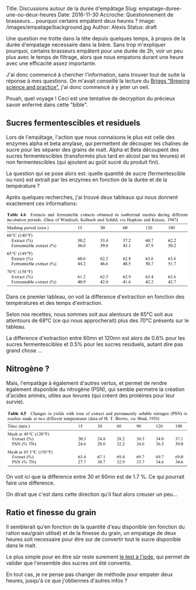 Title: Discussions autour de la durée d'empâtage
Slug: empatage-duree-une-ou-deux-heures
Date: 2016-11-30
Accroche: Questionnement de brasseurs… pourquoi certains empâtent deux heures ?
image: /images/empatage/background.jpg
Author: Alexis
Status: draft

Une question me trotte dans la tête depuis quelques temps, à propos de la durée
d'empatage necessaire dans la bière. Sans trop m'expliquer pourquoi, certains
brasseurs empâtent pour une durée de 2h, voir un peu plus avec le temps de
filtrage, alors que nous empatons durant une heure avec une efficacité assez
importante.

J'ai donc commencé à chercher l'information, sans trouver tout de suite la
réponse à mes questions. On m'avait conseillé la lecture du [Briggs "Brewing
science and
practice"](http://fars.itvhe.ac.ir/_fars/Documents/99ae7cc8-c9a8-4356-8d24-f6c208322cb7.pdf),
j'ai donc commencé à y jeter un oeil.

Pouah, quel voyage ! Ceci est une tentative de decryption du précieux savoir
enfermé dans cette "bible".

## Sucres fermentescibles et residuels

Lors de l'empâtage, l'action que nous connaisons le plus est celle des enzymes
alpha et beta amylase, qui permettent de découper les chaînes de sucre pour les
séparer des grains de malt. Alpha et Beta découpent des sucres fermentescibles
(transformés plus tard en alcool par les levures) et non fermentescibles (qui
ajoutent au goût sucré du produit fini).

La question qui se pose alors est: quelle quantité de sucre (fermentescible ou
non) est extrait par les enzymes en fonction de la durée et de la température ?

Après quelques recherches, j'ai trouvé deux tableaux qui nous donnent
exactement ces informations:

![Potentiel d'extraction](/images/empatage/extraction-time.png)

Dans ce premier tableau, on voit la difference d'extraction en fonction
des températures et des temps d'extraction.

Selon nos recettes, nous sommes soit aux alentours de 65°C soit aux altentours
de 68°C (ce qui nous approcherait) plus des 70°C présents sur le tableau.

La difference d'extraction entre 60mn et 120mn est alors de 0.6% pour les
sucres fermentescibles et 0.5% pour les sucres residuels, autant dire pas grand
chose …

## Nitrogène ?

Mais, l'empatâge à également d'autres vertus, et permet de rendre également
disponible du nitrogène (PSN), qui semble permetre la création d'acides aminés,
utiles aux levures (qui créent des protéines pour leur survie).

![Potentiel d'extraction avec nitro](/images/empatage/extraction-time-nitrogen.png)

On voit ici que la difference entre 30 et 60mn est de 1.7 %. Ce qui pourrait
faire une difference.

On dirait que c'est dans cette direction qu'il faut alors creuser un peu…

## Ratio et finesse du grain

Il semblerait qu'en fonction de la quantité d'eau disponible (en fonction du
ration eau/grain utilisé) et de la finesse du grain, un empatage de deux heures
soit necessaire pour être sur de convertir tout le sucre disponible dans le
malt.

Le plus simple pour en être sûr reste surement [le test
à l'iode](http://www.happybeertime.com/blog/2015/02/21/test-liode/), qui permet
de valider que l'ensemble des sucres ont été convertis.

En tout cas, je ne pense pas changer de méthode pour empater deux heures,
jusqu'à ce que j'obtiennes d'autres infos ?
